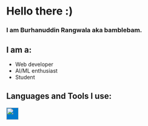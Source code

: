 # Hello there :)
### I am Burhanuddin Rangwala aka bamblebam.

## I am a:
- Web developer
- AI/ML enthusiast
- Student

## Languages and Tools I use:
<img height="32" width="32" style="background-color:#007ACC;" src="https://cdn.jsdelivr.net/npm/simple-icons@v3/icons/visualstudiocode.svg" />
